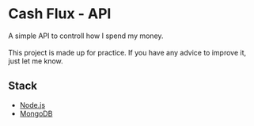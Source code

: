 # Cash Flux - API

A simple API to controll how I spend my money.<br/><br/>
This project is made up for practice. If you have any advice to improve it, just let me know.

## Stack
* [Node.js](https://nodejs.org/en/)
* [MongoDB](https://www.mongodb.com/)
